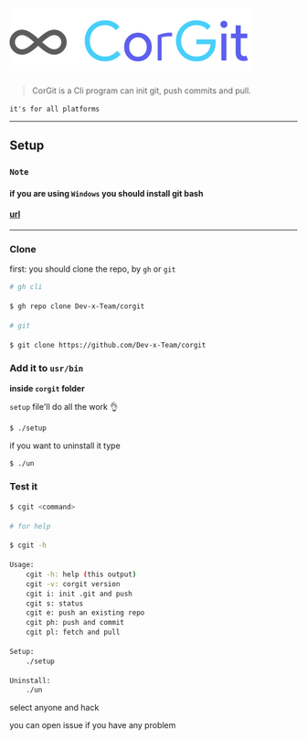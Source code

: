 # [<img src=.github/CG.svg>](#)

> CorGit is a Cli program can init git, push commits and pull.

`it's for all platforms`

---

## Setup

### **`Note`**

#### if you are using `Windows` you should install git bash

#### [url](https://git-scm.com/download/win)

---

### Clone

first: you should clone the repo, by `gh` or `git`

```bash
# gh cli

$ gh repo clone Dev-x-Team/corgit

# git

$ git clone https://github.com/Dev-x-Team/corgit
```

### Add it to `usr/bin`

**inside `corgit` folder**

`setup` file'll do all the work 👌

```bash
$ ./setup
```

if you want to uninstall it type

```bash
$ ./un
```

### Test it

```bash
$ cgit <command>

# for help

$ cgit -h

Usage:
    cgit -h: help (this output)
    cgit -v: corgit version
    cgit i: init .git and push
    cgit s: status
    cgit e: push an existing repo
    cgit ph: push and commit
    cgit pl: fetch and pull

Setup:
    ./setup

Uninstall:
    ./un
```

select anyone and hack

you can open issue if you have any problem
